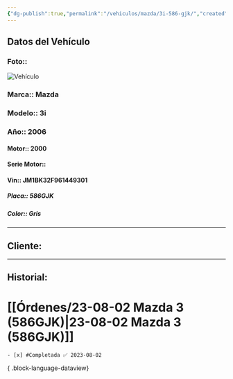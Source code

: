 ```yaml
---
{"dg-publish":true,"permalink":"/vehiculos/mazda/3i-586-gjk/","created":"","updated":""}
---
```



## Datos del Vehículo 
### Foto:: 
![Vehículo](http://drive.google.com/uc?export=view&id=17tg4gwqhA8VLVntEFhQdi20etad-PKd3)

### Marca:: Mazda
### Modelo:: 3i
### Año:: 2006
#### Motor:: 2000
#### Serie Motor:: 
#### Vin:: JM1BK32F961449301
##### Placa:: 586GJK
##### Color:: Gris
---

## Cliente:


---

## Historial:

# [[Órdenes/23-08-02 Mazda 3 (586GJK)\|23-08-02 Mazda 3 (586GJK)]]

    - [x] #Completada ✅ 2023-08-02

{ .block-language-dataview} 